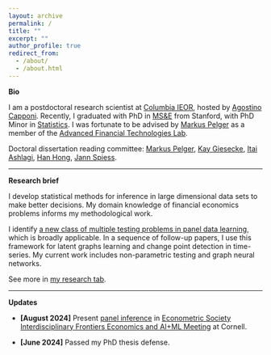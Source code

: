 ```yaml
---
layout: archive
permalink: /
title: ""
excerpt: ""
author_profile: true
redirect_from:
  - /about/
  - /about.html
---
```

__Bio__    

I am a postdoctoral research scientist at [Columbia IEOR](https://ieor.columbia.edu/), hosted by [Agostino Capponi](https://www.columbia.edu/~ac3827/). Recently, I graduated with PhD in [MS&E](https://msande.stanford.edu/) from Stanford, with PhD Minor in [Statistics](https://statistics.stanford.edu/). I was fortunate to be advised by [Markus Pelger](https://mpelger.people.stanford.edu/) as a member of the [Advanced Financial Technologies Lab](https://fintech.stanford.edu/). <br>

Doctoral dissertation reading committee: [Markus Pelger](https://mpelger.people.stanford.edu/), [Kay Giesecke](https://giesecke.people.stanford.edu/), [Itai Ashlagi](https://web.stanford.edu/~iashlagi/), [Han Hong](https://profiles.stanford.edu/han-hong), [Jann Spiess](https://gsb-faculty.stanford.edu/jann-spiess/).


------

__Research brief__    

I develop statistical methods for inference in large dimensional data sets to make better decisions. My domain knowledge of financial economics problems informs my methodological work. 

I identify [a new class of multiple testing problems in panel data learning](https://papers.ssrn.com/sol3/papers.cfm?abstract_id=4315891), which is broadly applicable. In a sequence of follow-up papers, I use this framework for latent graphs learning and change point detection in time-series. My current work includes non-parametric testing and graph neural networks.

See more in [my research tab](https://jiachzou.github.io//research/).

------

__Updates__

* **[August 2024]** Present [panel inference](https://papers.ssrn.com/sol3/papers.cfm?abstract_id=4315891) in [Econometric Society Interdisciplinary Frontiers Economics and AI+ML Meeting](https://www.econometricsociety.org/regional-activities/schedule/2024/08/13/2024-ESIFEconomics-and-AIML-Meeting#logistics) at Cornell.

* **[June 2024]** Passed my PhD thesis defense.

